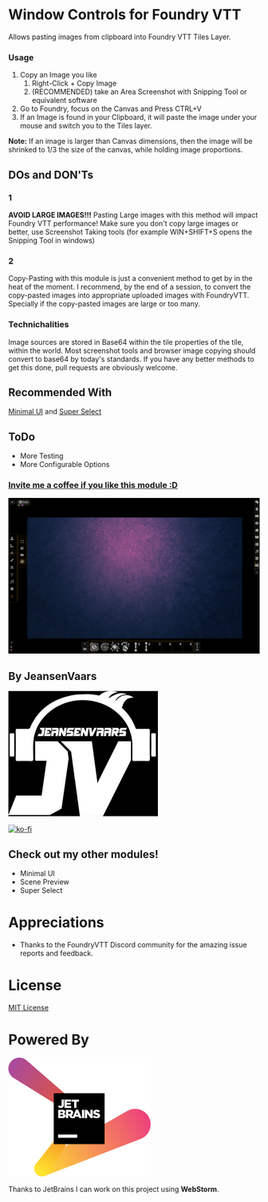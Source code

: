 # Window Controls for Foundry VTT

Allows pasting images from clipboard into Foundry VTT Tiles Layer.

### Usage

1. Copy an Image you like
    1. Right-Click + Copy Image
    2. (RECOMMENDED) take an Area Screenshot with Snipping Tool or equivalent software
2. Go to Foundry, focus on the Canvas and Press CTRL+V
3. If an Image is found in your Clipboard, it will paste the image under your mouse and switch you to the Tiles layer.

**Note:** If an image is larger than Canvas dimensions, then the image will be shrinked to 1/3 the size of the canvas,
while holding image proportions.

## DOs and DON'Ts

### 1

**AVOID LARGE IMAGES!!!** Pasting Large images with this method will impact Foundry VTT performance! Make sure you don't copy large images or better, use Screenshot Taking tools (for example WIN+SHIFT+S opens the Snipping Tool in windows)

### 2

Copy-Pasting with this module is just a convenient method to get by in the heat of the moment. I recommend, by the end of a session, to convert the copy-pasted images into appropriate uploaded images with FoundryVTT. Specially if the copy-pasted images are large or too many.

### Technichalities

Image sources are stored in Base64 within the tile properties of the tile, within the world. Most screenshot tools and browser image copying should convert to base64 by today's standards. If you have any better methods to get this done, pull requests are obviously welcome.

## Recommended With

[Minimal UI](https://github.com/saif-ellafi/foundryvtt-minimal-ui)
and [Super Select](https://github.com/saif-ellafi/foundryvtt-super-select)

## ToDo

* More Testing
* More Configurable Options

### [Invite me a coffee if you like this module :D](https://ko-fi.com/jeansenvaars)

![example](example.gif)

## By JeansenVaars

![JVLogo](logo-small-black.png)

[![ko-fi](https://ko-fi.com/img/githubbutton_sm.svg)](https://ko-fi.com/V7V14D3AH)

## Check out my other modules!

* Minimal UI
* Scene Preview
* Super Select

# Appreciations

* Thanks to the FoundryVTT Discord community for the amazing issue reports and feedback.

# License

[MIT License](./LICENSE.md)

# Powered By

[![JetBrains](./jetbrains.svg)](https://www.jetbrains.com)

Thanks to JetBrains I can work on this project using **WebStorm**.
